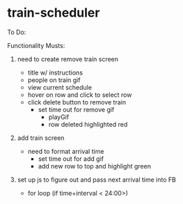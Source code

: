 # train-scheduler
To Do:

Functionality Musts:
1. need to create remove train screen
    - title w/ instructions
    - people on train gif
    - view current schedule
    - hover on row and click to select row
    - click delete button to remove train
       - set time out for remove gif
            - playGif
            - row deleted highlighted red

2. add train screen
    - need to format arrival time
        - set time out for add gif
        - add new row to top and highlight green

3. set up js to figure out and pass next arrival time into FB
    - for loop (if time+interval < 24:00>)